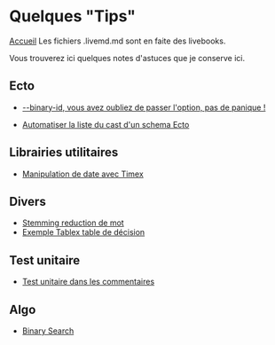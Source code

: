 # Quelques "Tips"
[Accueil](README.md)
Les fichiers .livemd.md sont en faite des livebooks.

Vous trouverez ici quelques notes d'astuces que je conserve ici.

## Ecto
- [--binary-id, vous avez oubliez de passer l'option, pas de panique !](./Tips/binaryId.md)

- [Automatiser la liste du cast d'un schema Ecto](./Tips/schemaEctoAutoCast.md)

## Librairies utilitaires
- [Manipulation de date avec Timex](./Tips/TimexDate.livemd.md)

## Divers
- [Stemming reduction de mot](./Tips/stemming.livemd.md)
- [Exemple Tablex table de décision](./Tips/tablexExemple.livemd.md)

## Test unitaire
- [Test unitaire dans les commentaires](./TU/testUnitaireDansLeCommentaire.md)


## Algo
- [Binary Search](./Algo/binary_search.livemd.md)